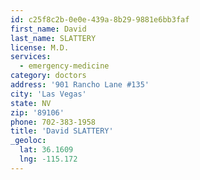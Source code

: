 ```yaml
---
id: c25f8c2b-0e0e-439a-8b29-9881e6bb3faf
first_name: David
last_name: SLATTERY
license: M.D.
services:
  - emergency-medicine
category: doctors
address: '901 Rancho Lane #135'
city: 'Las Vegas'
state: NV
zip: '89106'
phone: 702-383-1958
title: 'David SLATTERY'
_geoloc:
  lat: 36.1609
  lng: -115.172
---
```

